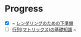 # Progress

- [X] ~ [レンダリングのための下準備](https://wgld.org/d/webgl/w004.html)
- [ ] [行列(マトリックス)の基礎知識](https://wgld.org/d/webgl/w005.html) ~